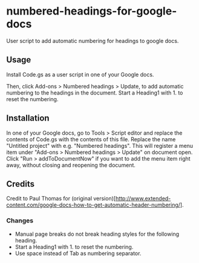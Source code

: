 # numbered-headings-for-google-docs
User script to add automatic numbering for headings to google docs.

## Usage
Install Code.gs as a user script in one of your Google docs.

Then, click Add-ons > Numbered headings > Update, to add automatic numbering to the 
headings in the document. Start a Heading1 with 1. to reset the numbering.

## Installation
In one of your Google docs, go to Tools > Script editor and replace the contents 
of Code.gs with the contents of this file. Replace the name "Untitled project" 
with e.g. "Numbered headings". This will register a menu item under "Add-ons > 
Numbered headings > Update" on document open. Click "Run > addToDocumentNow"
if you want to add the menu item right away, without closing and reopening the 
document.

## Credits
Credit to Paul Thomas for (original version)[http://www.extended-content.com/google-docs-how-to-get-automatic-header-numbering/].

### Changes
* Manual page breaks do not break heading styles for the following heading.
* Start a Heading1 with 1. to reset the numbering.
* Use space instead of Tab as numbering separator.
